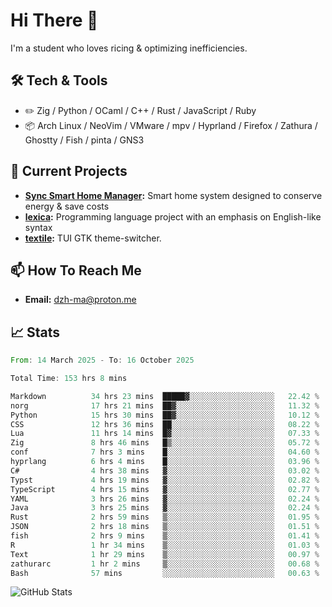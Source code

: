 # Hi There 👋
I'm a student who loves ricing & optimizing inefficiencies.
## 🛠️ Tech & Tools
- ✏️  Zig / Python / OCaml / C++ / Rust / JavaScript / Ruby
- 📦 Arch Linux / NeoVim / VMware / mpv / Hyprland / Firefox / Zathura / Ghostty / Fish / pinta / GNS3
## 🔭 Current Projects
- **[Sync Smart Home Manager](https://github.com/dzh-ma/sync):** Smart home system designed to conserve energy & save costs
- **[lexica](https://github.com/dzh-ma/lexica):** Programming language project with an emphasis on English-like syntax
- **[textile](https://github.com/dzh-ma/textile):** TUI GTK theme-switcher.
## 📫 How To Reach Me
- **Email:** [dzh-ma@proton.me](mailto:dzh-ma@proton.me)
## 📈 Stats
<!--START_SECTION:waka-->

```rust
From: 14 March 2025 - To: 16 October 2025

Total Time: 153 hrs 8 mins

Markdown          34 hrs 23 mins  █████▓░░░░░░░░░░░░░░░░░░░   22.42 %
norg              17 hrs 21 mins  ██▓░░░░░░░░░░░░░░░░░░░░░░   11.32 %
Python            15 hrs 30 mins  ██▓░░░░░░░░░░░░░░░░░░░░░░   10.12 %
CSS               12 hrs 36 mins  ██░░░░░░░░░░░░░░░░░░░░░░░   08.22 %
Lua               11 hrs 14 mins  █▓░░░░░░░░░░░░░░░░░░░░░░░   07.33 %
Zig               8 hrs 46 mins   █▒░░░░░░░░░░░░░░░░░░░░░░░   05.72 %
conf              7 hrs 3 mins    █░░░░░░░░░░░░░░░░░░░░░░░░   04.60 %
hyprlang          6 hrs 4 mins    █░░░░░░░░░░░░░░░░░░░░░░░░   03.96 %
C#                4 hrs 38 mins   ▓░░░░░░░░░░░░░░░░░░░░░░░░   03.02 %
Typst             4 hrs 19 mins   ▓░░░░░░░░░░░░░░░░░░░░░░░░   02.82 %
TypeScript        4 hrs 15 mins   ▓░░░░░░░░░░░░░░░░░░░░░░░░   02.77 %
YAML              3 hrs 26 mins   ▓░░░░░░░░░░░░░░░░░░░░░░░░   02.24 %
Java              3 hrs 25 mins   ▓░░░░░░░░░░░░░░░░░░░░░░░░   02.24 %
Rust              2 hrs 59 mins   ▒░░░░░░░░░░░░░░░░░░░░░░░░   01.95 %
JSON              2 hrs 18 mins   ▒░░░░░░░░░░░░░░░░░░░░░░░░   01.51 %
fish              2 hrs 9 mins    ▒░░░░░░░░░░░░░░░░░░░░░░░░   01.41 %
R                 1 hr 34 mins    ▒░░░░░░░░░░░░░░░░░░░░░░░░   01.03 %
Text              1 hr 29 mins    ▒░░░░░░░░░░░░░░░░░░░░░░░░   00.97 %
zathurarc         1 hr 2 mins     ▒░░░░░░░░░░░░░░░░░░░░░░░░   00.68 %
Bash              57 mins         ░░░░░░░░░░░░░░░░░░░░░░░░░   00.63 %
```

<!--END_SECTION:waka-->

![GitHub Stats](https://github-readme-stats.vercel.app/api?username=dzh-ma&show_icons=true&theme=transparent)
